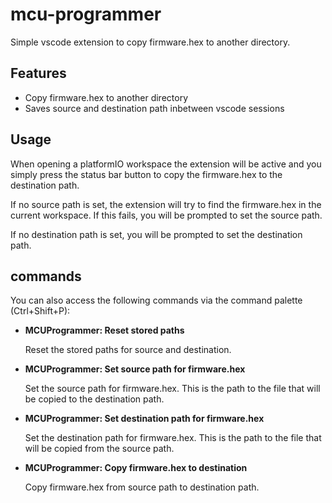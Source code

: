 # mcu-programmer

Simple vscode extension to copy firmware.hex to another directory.

## Features

* Copy firmware.hex to another directory
* Saves source and destination path inbetween vscode sessions

## Usage

When opening a platformIO workspace the extension will be active and you simply press the status bar button to copy the firmware.hex to the destination path.

If no source path is set, the extension will try to find the firmware.hex in the current workspace. If this fails, you will be prompted to set the source path.

If no destination path is set, you will be prompted to set the destination path.


## commands
You can also access the following commands via the command palette (Ctrl+Shift+P):

* **MCUProgrammer: Reset stored paths**
    
    Reset the stored paths for source and destination.

* **MCUProgrammer: Set source path for firmware.hex**

    Set the source path for firmware.hex. This is the path to the file that will be copied to the destination path.

* **MCUProgrammer: Set destination path for firmware.hex**

    Set the destination path for firmware.hex. This is the path to the file that will be copied from the source path.

* **MCUProgrammer: Copy firmware.hex to destination**

    Copy firmware.hex from source path to destination path.
